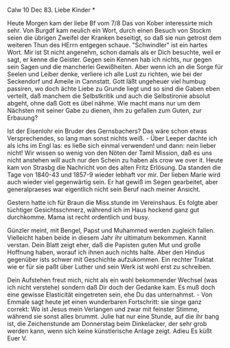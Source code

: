  Calw 10 Dec 83.
Liebe Kinder <M>*

Heute Morgen kam der liebe Bf vom 7/8 Das von Kober interessirte mich sehr. Von Burgdf kam neulich ein Wort, durch einen Besuch von Stockm seien die übrigen Zweifel der Kranken beseitigt, so daß sie nun getrost dem weiteren Thun des HErrn entgegen schaue. "Schwindler" ist ein hartes Wort. Mir ist St nicht angenehm, schon damals als er Dich besuchte, weil er sagt, er kenne die Geister. Gegen sein Kennen hab ich nichts, nur gegen sein Sagen und die mancherlei Gewißheiten. Aber wenn ich an die Sorge für Seelen und Leiber denke, verliere ich alle Lust zu richten, wie bei der Seckendorf und Ameile in Cannstatt. Gott läßt ungeheuer viel humbug passiren, wo doch ächte Liebe zu Grunde liegt und so sind die Gaben eben verteilt, daß manchem die Selbstkritik und auch die Selbstironie absolut abgeht, ohne daß Gott es übel nähme. Wie macht mans nur um dem Nächsten mit seiner Gabe zu dienen, ihm zu gefallen zum Guten, zur Erbauung?

Ist der Eisenlohr ein Bruder des Gernsbachers? Das wäre schon etwas Versprechendes, so lang man sonst nichts weiß. - Über Leeper dachte ich als ichs im Engl las: es ließe sich einmal verwenden! und dann: nein lieber nicht! Wir wissen so wenig von den Nöten der Tamil Mission, daß es uns nicht anstehen will auch nur den Schein zu haben als crow we over it. 
Heute kam von Strasbg die Nachricht von des alten Fritz Erlösung. Da standen die Tage von 1840-43 und 1857-9 wieder lebhaft vor mir. Der lieben Marie wird auch wieder viel gegenwärtig sein. Er hat gewiß im Segen gearbeitet, aber generalpraeses war eigentlich nicht sein Beruf nach meiner Ansicht.

Gestern hatte ich für Braun die Miss.stunde im Vereinshaus. Es folgte aber tüchtiger Gesichtsschmerz, während ich im Haus hockend ganz gut durchkomme. Mama ist recht ordentlich und busy.

Günzler meint, mit Bengel, Papst und Muhammed werden zugleich fallen. Vielleicht haben beide in diesem Jahr ihr ultimatum bekommen. Kannit verstan. Dein Blatt zeigt eher, daß die Papisten guten Mut und große Hoffnung haben, worauf ich ihnen auch nichts halte. Aber den Hindus gegenüber ists schwer mit Geschichte aufzukommen. Ein rechter Traktat wie er für sie paßt über Luther und sein Werk ist wohl erst zu schreiben.

Dein Aufstehen freut mich, nicht als ein wohl bekommender Wechsel (was ich nicht verstehe) sondern daß Dir doch der Gedanke kam. Es muß doch eine gewisse Elasticität eingetreten sein, ehe Du das unternahmst. - Von Emmale sagt heute jet einen wunderbaren Fortschritt: sie singe ganz correkt: Wo ist Jesus mein Verlangen und zwar mit feinster Stimme, während sie sonst alles brummt. Julie hat nur eine Stunde, auf die ihr bang ist, die Zeichenstunde am Donnerstag beim Dinkelacker, der sehr grob werden kann, wenn sich keine künstlerische Anlage zeigt. Adieu
 Es küßt Euer V.
